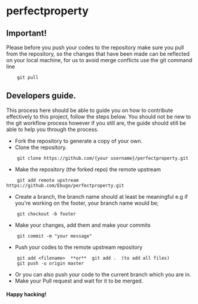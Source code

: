 # perfectproperty

## Important!

Please before you push your codes to the repository make sure you pull from the repository, so the changes that have been made can be reflected on your local machine, for us to avoid merge conflicts
use the git command line
```git
    git pull 
```

## Developers guide.
This process here should be able to guide you on how to contribute effectively to this project, follow the steps below. You should not be new to the git workflow process however if you still are, the guide should still be able to help you through the process.

- Fork the repository to generate a copy of your own.
- Clone the repository.
```use git command line
    git clone https://github.com/{your username}/perfectproperty.git
```
- Make the repository (the forked repo) the remote upstream 
```use git command line
    git add remote upstream https://github.com/Ebugo/perfectproperty.git
```
- Create a branch, the branch name should at least be meaningful e.g if you're working on the footer, your branch name would be;
```use git command line
    git checkout -b footer
```
- Make your changes, add them and make your commits
```use git command line 
    git commit -m "your message"
```
- Push your codes to the remote upstream repository
```use git command line
    git add <filename>  **or**  git add .  (to add all files)
    git push -u origin master
```
- Or you can also push your code to the current branch which you are in.
- Make your Pull request and wait for it to be merged.

#### Happy hacking!
